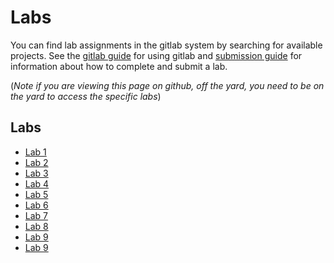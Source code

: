 # Labs

You can find lab assignments in the gitlab system by searching for available
projects. See the [gitlab guide](../resources/gitlab.md) for using gitlab and
[submission guide](../resources/submission.md) for information about how to
complete and submit a lab.

(*Note if you are viewing this page on github, off the yard, you need to be on the yard to access the specific labs*)

## Labs
- [Lab 1](lab_01.md)
- [Lab 2](lab_02.md)
- [Lab 3](lab_03.md)
- [Lab 4](lab_04.md)
- [Lab 5](lab_05.md)
- [Lab 6](lab_06.md)
- [Lab 7](lab_07.md)
- [Lab 8](lab_08.md)
- [Lab 9](lab_09.md)
- [Lab 9](lab_10.md)
